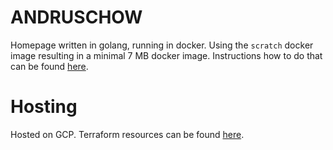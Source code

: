 # ANDRUSCHOW
Homepage written in golang, running in docker. Using the `scratch` docker image resulting in a minimal 7 MB docker image.
Instructions how to do that can be found [here](https://medium.com/@chemidy/create-the-smallest-and-secured-golang-docker-image-based-on-scratch-4752223b7324).

# Hosting 
Hosted on GCP. Terraform resources can be found [here](https://github.com/bobthebuilderberlin/gcp-infra).      